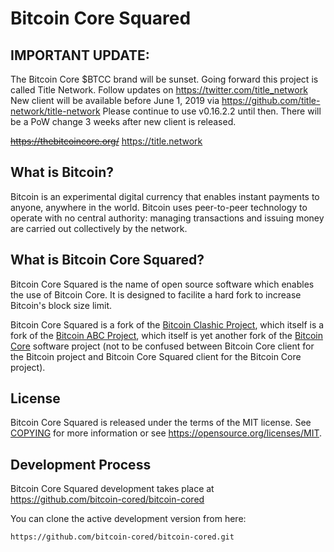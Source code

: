 Bitcoin Core Squared
====================

IMPORTANT UPDATE:
-----------------
The Bitcoin Core $BTCC brand will be sunset.
Going forward this project is called Title Network.
Follow updates on https://twitter.com/title_network
New client will be available before June 1, 2019 via https://github.com/title-network/title-network
Please continue to use v0.16.2.2 until then. There will be a PoW change 3 weeks after new client is released.

~~https://thebitcoincore.org/~~
https://title.network

What is Bitcoin?
----------------

Bitcoin is an experimental digital currency that enables instant payments to
anyone, anywhere in the world. Bitcoin uses peer-to-peer technology to operate
with no central authority: managing transactions and issuing money are carried
out collectively by the network.

What is Bitcoin Core Squared?
-----------------------------

Bitcoin Core Squared is the name of open source software which enables the use of Bitcoin Core.
It is designed to facilite a hard fork to increase Bitcoin's block size limit.

Bitcoin Core Squared is a fork of the [Bitcoin Clashic Project](http://bitcoinclashic.org),
which itself is a fork of the [Bitcoin ABC Project](https://bitcoinabc.org),
which itself is yet another fork of the [Bitcoin Core](https://bitcoincore.org) software project
(not to be confused between Bitcoin Core client for the Bitcoin project and Bitcoin Core Squared
client for the Bitcoin Core project).

License
-------

Bitcoin Core Squared is released under the terms of the MIT license. See [COPYING](COPYING) 
for more information or see https://opensource.org/licenses/MIT.

Development Process
-------------------

Bitcoin Core Squared development takes place at https://github.com/bitcoin-cored/bitcoin-cored

You can clone the active development version from here:

    https://github.com/bitcoin-cored/bitcoin-cored.git
